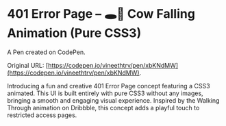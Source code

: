 # 401 Error Page – 🕳️🐄  Cow Falling Animation  (Pure CSS3)

A Pen created on CodePen.

Original URL: [https://codepen.io/vineethtrv/pen/xbKNdMW](https://codepen.io/vineethtrv/pen/xbKNdMW).

Introducing a fun and creative 401 Error Page concept featuring a CSS3 animated. This UI is built entirely with pure CSS3 without any images, bringing a smooth and engaging visual experience. Inspired by the Walking Through animation on Dribbble, this concept adds a playful touch to restricted access pages.